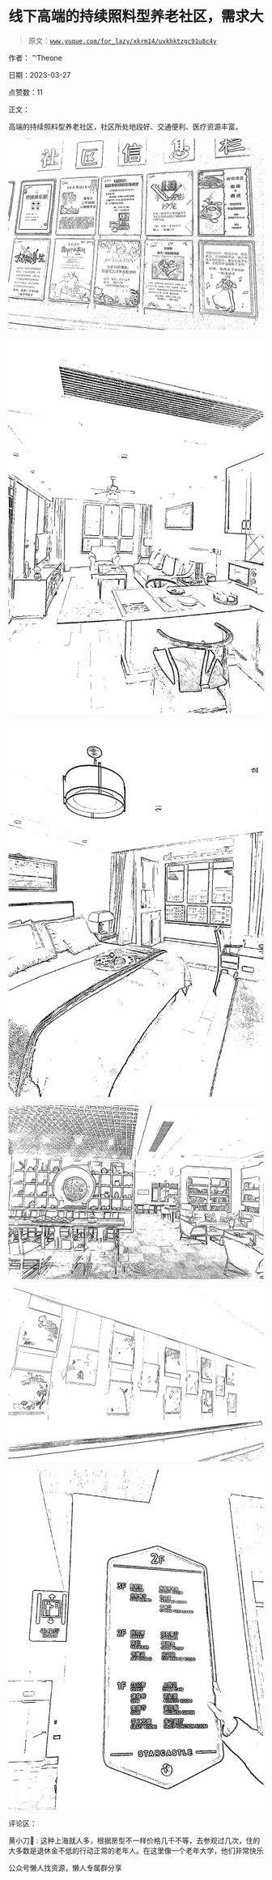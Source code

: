 # 线下高端的持续照料型养老社区，需求大

> 原文：[`www.yuque.com/for_lazy/xkrm14/uvkhktzgc91u8c4y`](https://www.yuque.com/for_lazy/xkrm14/uvkhktzgc91u8c4y)



作者： ℡Theone



日期：2023-03-27



点赞数：11



正文：



高端的持续照料型养老社区，社区所处地段好、交通便利、医疗资源丰富。



![](img/015dcc5f80c4221d8e3ef10a9fd0f976.png)  

![](img/7a0221f50cda0d2549b0e040044282c8.png)  

![](img/e4b2fe4f9557d640152e479712e9177b.png)  

![](img/f24bedd4ee81722ad2a64f39a961b65f.png)  

![](img/6b2c785cba93656584b29bb0aa11052e.png)  

![](img/19fa17ff68c32f7b586e536be37ce27f.png)  

评论区：



黄小刀🔪 : 这种上海就人多，根据房型不一样价格几千不等，去参观过几次，住的大多数是退休金不低的行动正常的老年人。在这里像一个老年大学，他们非常快乐



公众号懒人找资源，懒人专属群分享

